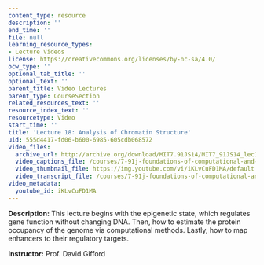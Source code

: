 ```yaml
---
content_type: resource
description: ''
end_time: ''
file: null
learning_resource_types:
- Lecture Videos
license: https://creativecommons.org/licenses/by-nc-sa/4.0/
ocw_type: ''
optional_tab_title: ''
optional_text: ''
parent_title: Video Lectures
parent_type: CourseSection
related_resources_text: ''
resource_index_text: ''
resourcetype: Video
start_time: ''
title: 'Lecture 18: Analysis of Chromatin Structure'
uid: 555d4417-fd06-b600-6985-605cdb068572
video_files:
  archive_url: http://archive.org/download/MIT7.91JS14/MIT7_91JS14_lec18_300k.mp4
  video_captions_file: /courses/7-91j-foundations-of-computational-and-systems-biology-spring-2014/bb9b6b2710725aa0a5d220d85a356c3e_iKLvCuFD1MA.vtt
  video_thumbnail_file: https://img.youtube.com/vi/iKLvCuFD1MA/default.jpg
  video_transcript_file: /courses/7-91j-foundations-of-computational-and-systems-biology-spring-2014/7e9cdba57d55122387a50a4d4addab74_iKLvCuFD1MA.pdf
video_metadata:
  youtube_id: iKLvCuFD1MA
---
```


**Description:** This lecture begins with the epigenetic state, which regulates gene function without changing DNA. Then, how to estimate the protein occupancy of the genome via computational methods. Lastly, how to map enhancers to their regulatory targets.

**Instructor:** Prof. David Gifford

